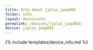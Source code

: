 ```yaml
---
title: Info about jjplus_jwap003
folder: info
layout: deviceinfo
permalink: /devices/jjplus_jwap003/
device: jjplus_jwap003
---
```

{% include templates/device_info.md %}
